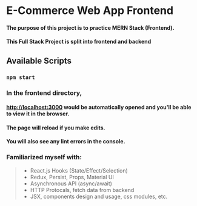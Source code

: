 # E-Commerce Web App Frontend
#### The purpose of this project is to practice MERN Stack (Frontend).

#### This Full Stack Project is split into frontend and backend

## Available Scripts

### `npm start`

### In the frontend directory, 
#### [http://localhost:3000](http://localhost:3000) would be automatically opened and you'll be able to view it in the browser.
#### The page will reload if you make edits.
#### You will also see any lint errors in the console.

### Familiarized myself with: 
> - React.js Hooks (State/Effect/Selection)
> - Redux, Persist, Props, Material UI
> - Asynchronous API (async/await)
> - HTTP Protocals, fetch data from backend
> - JSX, components design and usage, css modules, etc.
